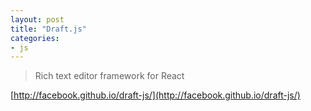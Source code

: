 ```yaml
---
layout: post
title: "Draft.js"
categories:
- js
---
```


> Rich text editor framework for React

[http://facebook.github.io/draft-js/](http://facebook.github.io/draft-js/)